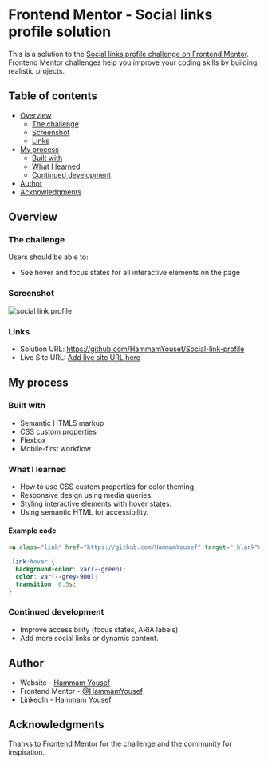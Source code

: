 # Frontend Mentor - Social links profile solution

This is a solution to the [Social links profile challenge on Frontend Mentor](https://www.frontendmentor.io/challenges/social-links-profile-UG32l9m6dQ). Frontend Mentor challenges help you improve your coding skills by building realistic projects. 

## Table of contents

- [Overview](#overview)
  - [The challenge](#the-challenge)
  - [Screenshot](#screenshot)
  - [Links](#links)
- [My process](#my-process)
  - [Built with](#built-with)
  - [What I learned](#what-i-learned)
  - [Continued development](#continued-development)
- [Author](#author)
- [Acknowledgments](#acknowledgments)

## Overview

### The challenge

Users should be able to:

- See hover and focus states for all interactive elements on the page

### Screenshot

![social link profile](./assets/images/image.png)

### Links

- Solution URL: https://github.com/HammamYousef/Social-link-profile
- Live Site URL: [Add live site URL here](https://your-live-site-url.com)

## My process

### Built with

- Semantic HTML5 markup
- CSS custom properties
- Flexbox
- Mobile-first workflow

### What I learned

- How to use CSS custom properties for color theming.
- Responsive design using media queries.
- Styling interactive elements with hover states.
- Using semantic HTML for accessibility.

#### Example code

```html
<a class="link" href="https://github.com/HammamYousef" target="_blank">GitHub</a>
```
```css
.link:hover {
  background-color: var(--green);
  color: var(--grey-900);
  transition: 0.5s;
}
```

### Continued development

- Improve accessibility (focus states, ARIA labels).
- Add more social links or dynamic content.

## Author

- Website - [Hammam Yousef](https://github.com/HammamYousef)
- Frontend Mentor - [@HammamYousef](https://www.frontendmentor.io/profile/HammamYousef)
- LinkedIn - [Hammam Yousef](https://www.linkedin.com/in/hammam-yousef-7029a82a8/)

## Acknowledgments

Thanks to Frontend Mentor for the challenge and the community for inspiration.
